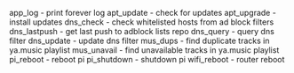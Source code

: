 app_log - print forever log
apt_update - check for updates
apt_upgrade - install updates
dns_check - check whitelisted hosts from ad block filters
dns_lastpush - get last push to adblock lists repo
dns_query - query dns filter
dns_update - update dns filter
mus_dups - find duplicate tracks in ya.music playlist
mus_unavail - find unavailable tracks in ya.music playlist
pi_reboot - reboot pi
pi_shutdown - shutdown pi
wifi_reboot - router reboot
